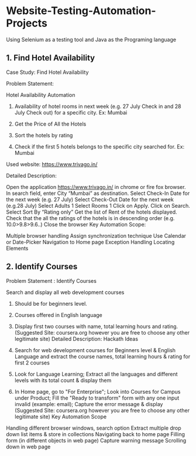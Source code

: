 # Website-Testing-Automation-Projects
Using Selenium as a testing tool and Java as the Programing language 

## 1. Find Hotel Availability

Case Study: Find Hotel Availability

Problem Statement:  

Hotel Availability Automation

1) Availability of hotel rooms in next week (e.g. 27 July Check in and 28 July Check out) for a specific city. Ex: Mumbai

2) Get the Price of All the Hotels

3) Sort the hotels by rating

4) Check if the first 5 hotels belongs to the specific city searched for. Ex: Mumbai

Used website: https://www.trivago.in/

Detailed Description:

Open the application https://www.trivago.in/ in chrome or fire fox browser.
In search field, enter City “Mumbai” as destination.
Select Check-In Date for the next week (e.g. 27 July)
Select Check-Out Date for the next week (e.g.28 July)
Select Adults 1
Select Rooms 1
Click on Apply.
Click on Search.
Select Sort By “Rating only”
Get the list of Rent of the hotels displayed.
Check that the all the ratings of the hotels is in descending order (e.g. 10.0>9.8>9.6..)
Close the browser
Key Automation Scope:

Multiple browser handling
Assign synchronization technique
Use Calendar or Date-Picker
Navigation to Home page
Exception Handling
Locating Elements

## 2. Identify Courses
Problem Statement : Identify Courses

Search and display all web development courses 
1. Should be for beginners level.
2. Courses offered in English language
3. Display first two courses with name, total learning hours and rating.
(Suggested Site: coursera.org however  you are free to choose any other legitimate  site)
Detailed Description: Hackath Ideas

1. Search for web development courses for Beginners level & English Language and extract the course names, total learning hours & rating for first 2 courses
2. Look for Language Learning; Extract all the languages and different levels with its total count & display them
3. In Home page, go to "For Enterprise"; Look into Courses for Campus under Product; Fill the  "Ready to transform" form with any one input invalid (example: email); Capture the error message & display
(Suggested Site: coursera.org however  you are free to choose any other legitimate  site)
Key Automation Scope

Handling different browser windows, search option
Extract multiple drop down list items & store in collections
Navigating back to home page
Filling form (in different objects in web page)
Capture warning message
Scrolling down in web page
